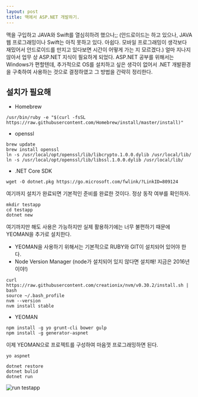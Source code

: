 ```yaml
---
layout: post
title: 맥에서 ASP.NET 개발하기.
---
```


맥을 구입하고 JAVA와 Swift를 열심히하려 했으나;; (안드로이드는 하고 있으나, JAVA 웹 프로그래밍이나 Swift는 아직 못하고 있다. 아쉽다. 모바일 프로그래밍이 생각보다 재밌어서 안드로이드를 만지고 있다보면 시간이 어떻게 가는 지 모르겠다.) 얼마 지나지 않아서 업무 상 ASP.NET 지식이 필요하게 되었다. ASP.NET 공부를 위해서는 Windows가 편할텐데, 추가적으로 OS를 설치하고 싶은 생각이 없어서 .NET 개발환경을 구축하여 사용하는 것으로 결정하였고 그 방법을 간략히 정리한다.  

설치가 필요해
------
+ Homebrew

~~~
/usr/bin/ruby -e "$(curl -fsSL https://raw.githubusercontent.com/Homebrew/install/master/install)"
~~~

+ openssl

~~~
brew update
brew install openssl
ln -s /usr/local/opt/openssl/lib/libcrypto.1.0.0.dylib /usr/local/lib/ 
ln -s /usr/local/opt/openssl/lib/libssl.1.0.0.dylib /usr/local/lib/
~~~

+ .NET Core SDK

~~~
wget -O dotnet.pkg https://go.microsoft.com/fwlink/?LinkID=809124
~~~

여기까지 설치가 완료되면 기본적인 준비를 완료한 것이다. 정상 동작 여부를 확인하자.

~~~
mkdir testapp
cd testapp
dotnet new
~~~

여기까지만 해도 사용은 가능하지만 실제 활용하기에는 너무 불편하기 때문에 YEOMAN을 추가로 설치한다.

+ YEOMAN을 사용하기 위해서는 기본적으로 RUBY와 GIT이 설치되어 있어야 한다.
+ Node Version Manager (node가 설치되어 있지 않다면 설치해! 지금은 2016년이야!)

~~~
curl https://raw.githubusercontent.com/creationix/nvm/v0.30.2/install.sh | bash
source ~/.bash_profile
nvm --version
nvm install stable
~~~

+ YEOMAN

~~~
npm install -g yo grunt-cli bower gulp
npm install -g generator-aspnet
~~~

이제 YEOMAN으로 프로젝트를 구성하여 마음껏 프로그래밍하면 된다.

~~~
yo aspnet

dotnet restore
dotnet bulid
dotnet run
~~~

![run testapp](http://github.com/bongbongco/bongbongco.github.io/_asset/dotnet_testapp.png)
